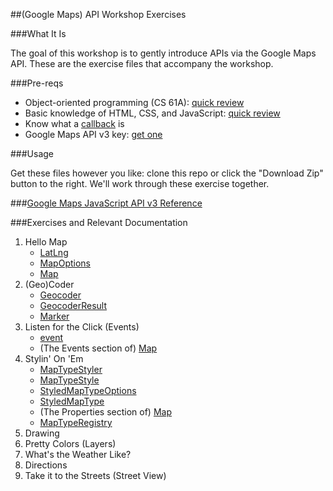 ##(Google Maps) API Workshop Exercises

###What It Is

The goal of this workshop is to gently introduce APIs via the Google Maps API. These are the exercise files that accompany the workshop.

###Pre-reqs

- Object-oriented programming (CS 61A): [quick review](http://www-inst.eecs.berkeley.edu/~cs61a/sp14/disc/discussion06.pdf)
- Basic knowledge of HTML, CSS, and JavaScript: [quick review](http://learn.shayhowe.com/advanced-html-css/)
- Know what a [callback](http://www.impressivewebs.com/callback-functions-javascript/) is
- Google Maps API v3 key: [get one](https://code.google.com/apis/console)

###Usage

Get these files however you like: clone this repo or click the "Download Zip" button to the right. We'll work through these exercise together.


###[Google Maps JavaScript API v3 Reference](https://developers.google.com/maps/documentation/javascript/reference?hl=en)

###Exercises and Relevant Documentation

1. Hello Map
	- [LatLng](https://developers.google.com/maps/documentation/javascript/reference?hl=en#LatLng)
	- [MapOptions](https://developers.google.com/maps/documentation/javascript/reference?hl=en#MapOptions)
	- [Map](https://developers.google.com/maps/documentation/javascript/reference?hl=en#Map)
2. (Geo)Coder
	- [Geocoder](https://developers.google.com/maps/documentation/javascript/reference?hl=en#Geocoder)
	- [GeocoderResult](https://developers.google.com/maps/documentation/javascript/reference?hl=en#GeocoderResult)
	- [Marker](https://developers.google.com/maps/documentation/javascript/reference?hl=en#Marker)
3. Listen for the Click (Events)
	- [event](https://developers.google.com/maps/documentation/javascript/reference?hl=en#event)
	- (The Events section of) [Map](https://developers.google.com/maps/documentation/javascript/reference?hl=en#Map)
4. Stylin' On 'Em
	- [MapTypeStyler](https://developers.google.com/maps/documentation/javascript/reference?hl=en#MapTypeStyler)
	- [MapTypeStyle](https://developers.google.com/maps/documentation/javascript/reference?hl=en#MapTypeStyle)
	- [StyledMapTypeOptions](https://developers.google.com/maps/documentation/javascript/reference?hl=en#StyledMapTypeOptions)
	- [StyledMapType](https://developers.google.com/maps/documentation/javascript/reference?hl=en#StyledMapType)
	- (The Properties section of) [Map](https://developers.google.com/maps/documentation/javascript/reference?hl=en#Map)
	- [MapTypeRegistry](https://developers.google.com/maps/documentation/javascript/reference?hl=en#MapTypeRegistry)
5. Drawing
6. Pretty Colors (Layers)
7. What's the Weather Like?
8. Directions
9. Take it to the Streets (Street View)

